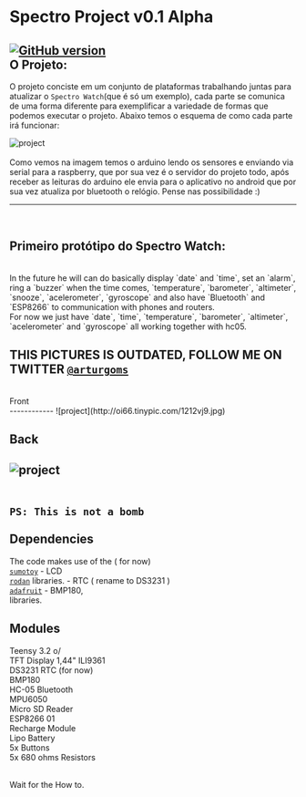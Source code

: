 Spectro Project v0.1 Alpha
=========
[![GitHub version](https://img.shields.io/badge/release-initial-brightgreen.svg)](https://github.com/arturgoms/Spectro-Project)<br>
O Projeto:
-------
O projeto conciste em um conjunto de plataformas trabalhando juntas para atualizar o `Spectro Watch`(que é só um exemplo), cada parte se comunica de uma forma diferente para exemplificar a variedade de formas que podemos executar o projeto. Abaixo temos o esquema de como cada parte irá funcionar:

![project](http://i64.tinypic.com/245bhc6.png)<br>
<br> 
Como vemos na imagem temos o arduino lendo os sensores e enviando via serial para a raspberry, que por sua vez é o servidor do projeto todo, após receber as leituras do arduino ele envia para o aplicativo no android que por sua vez atualiza por bluetooth o relógio. Pense nas possibilidade :)

__________

<br>

Primeiro protótipo do Spectro Watch:
-------
<br>
In the future he will can do basically display `date` and `time`, set an `alarm`, ring a `buzzer` when the time comes, `temperature`, `barometer`, `altimeter`, `snooze`, `acelerometer`, `gyroscope` and also have `Bluetooth` and `ESP8266` to communication with phones and routers.<br>
For now we just have `date`, `time`, `temperature`, `barometer`, `altimeter`, `acelerometer` and `gyroscope` all working together with hc05. <br>

THIS PICTURES IS OUTDATED, FOLLOW ME ON TWITTER [`@arturgoms`](https://twitter.com/arturgoms)<br>
--------------------------------------------------------------------------------------------------------------

<br>
Front <br>
------------
![project](http://oi66.tinypic.com/1212vj9.jpg)<br>

Back <br>
------------
![project](http://i63.tinypic.com/1smutd.jpg)<br>
<br>
<br>
`PS: This is not a bomb`
<br>
<br>
Dependencies
------------

The code makes use of the ( for now)<br>
[`sumotoy`](https://github.com/sumotoy/TFT_ILI9163C) - LCD<br>
[`rodan`](https://github.com/rodan/ds3231) libraries. - RTC ( rename to DS3231 )<br>
[`adafruit`](https://github.com/adafruit/Adafruit-BMP085-Library) - BMP180, <br>libraries.<br>

Modules 
------------

Teensy 3.2 o/ <br>
TFT Display 1,44" ILI9361 <br>
DS3231 RTC (for now) <br>
BMP180<br>
HC-05 Bluetooth <br>
MPU6050 <br>
Micro SD Reader <br>
ESP8266 01 <br>
Recharge Module <br>
Lipo Battery <br>
5x Buttons<br>
5x 680 ohms Resistors <br>

<br>
Wait for the How to.
